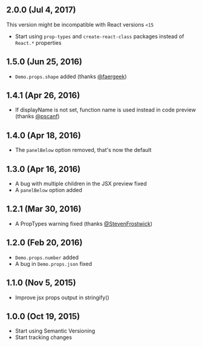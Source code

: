 ## 2.0.0 (Jul 4, 2017)

This version might be incompatible with React versions `<15`

 - Start using `prop-types` and `create-react-class` packages instead of `React.*` properties

## 1.5.0 (Jun 25, 2016)

 - `Demo.props.shape` added (thanks [@faergeek](https://github.com/faergeek))

## 1.4.1 (Apr 26, 2016)

 - If displayName is not set, function name is used instead in code preview (thanks [@pscanf](https://github.com/pscanf))

## 1.4.0 (Apr 18, 2016)

 - The `panelBelow` option removed, that's now the default

## 1.3.0 (Apr 16, 2016)

 - A bug with multiple children in the JSX preview fixed
 - A `panelBelow` option added

## 1.2.1 (Mar 30, 2016)

 - A PropTypes warning fixed (thanks [@StevenFrostwick](https://github.com/StevenFrostwick))

## 1.2.0 (Feb 20, 2016)

 - `Demo.props.number` added
 - A bug in `Demo.props.json` fixed

## 1.1.0 (Nov 5, 2015)

 - Improve jsx props output in stringify()

## 1.0.0 (Oct 19, 2015)

 - Start using Semantic Versioning
 - Start tracking changes
